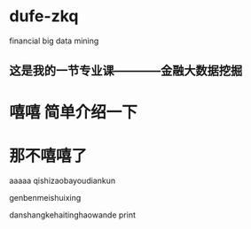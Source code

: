 # dufe-zkq
financial big data mining

## 这是我的一节专业课————金融大数据挖掘

# 嘻嘻 简单介绍一下

# 那不嘻嘻了

aaaaa qishizaobayoudiankun

genbenmeishuixing

danshangkehaitinghaowande
print
